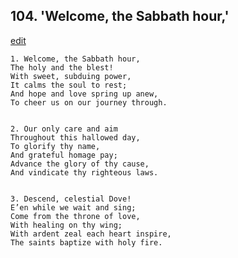 
## 104.  'Welcome, the Sabbath hour,'
[edit](https://docs.google.com/document/d/1OgmNhgPa1JMKj4D1PaZckkLde9Epr6WA/edit?mode=html)



    1. Welcome, the Sabbath hour,
    The holy and the blest!
    With sweet, subduing power,
    It calms the soul to rest;
    And hope and love spring up anew,
    To cheer us on our journey through.


    2. Our only care and aim
    Throughout this hallowed day,
    To glorify thy name,
    And grateful homage pay;
    Advance the glory of thy cause,
    And vindicate thy righteous laws.


    3. Descend, celestial Dove!
    E’en while we wait and sing;
    Come from the throne of love,
    With healing on thy wing;
    With ardent zeal each heart inspire,
    The saints baptize with holy fire.
